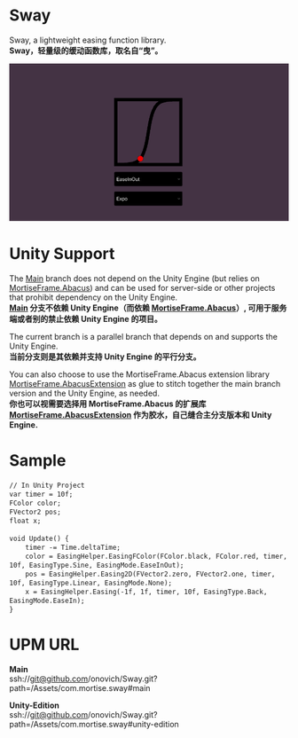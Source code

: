 # Sway
Sway, a lightweight easing function library. <br/>
**Sway，轻量级的缓动函数库，取名自“曳”。**

![](https://github.com/onovich/Sway/blob/main/Assets/com.mortise.sway/Resource_Sample/spr_scr_shoot.png)

# Unity Support
The [Main](https://github.com/onovich/Sway/tree/main) branch does not depend on the Unity Engine (but relies on [MortiseFrame.Abacus](https://github.com/onovich/MortiseFrame.Abacus)) and can be used for server-side or other projects that prohibit dependency on the Unity Engine.<br/>
**[Main](https://github.com/onovich/Sway/tree/main) 分支不依赖 Unity Engine（而依赖 [MortiseFrame.Abacus](https://github.com/onovich/MortiseFrame.Abacus)）, 可用于服务端或者别的禁止依赖 Unity Engine 的项目。**

The current branch is a parallel branch that depends on and supports the Unity Engine.<br/>
**当前分支则是其依赖并支持 Unity Engine 的平行分支。**

You can also choose to use the MortiseFrame.Abacus extension library [MortiseFrame.AbacusExtension](https://github.com/onovich/MortiseFrame.AbacusExtension) as glue to stitch together the main branch version and the Unity Engine, as needed.<br/>
**你也可以视需要选择用 MortiseFrame.Abacus 的扩展库 [MortiseFrame.AbacusExtension](https://github.com/onovich/MortiseFrame.AbacusExtension) 作为胶水，自己缝合主分支版本和 Unity Engine.**

# Sample
```
// In Unity Project
var timer = 10f;
FColor color;
FVector2 pos;
float x;

void Update() {
    timer -= Time.deltaTime;
    color = EasingHelper.EasingFColor(FColor.black, FColor.red, timer, 10f, EasingType.Sine, EasingMode.EaseInOut); 
    pos = EasingHelper.Easing2D(FVector2.zero, FVector2.one, timer, 10f, EasingType.Linear, EasingMode.None);
    x = EasingHelper.Easing(-1f, 1f, timer, 10f, EasingType.Back, EasingMode.EaseIn);
}
```

# UPM URL
**Main<br/>**
ssh://git@github.com/onovich/Sway.git?path=/Assets/com.mortise.sway#main

**Unity-Edition<br/>**
ssh://git@github.com/onovich/Sway.git?path=/Assets/com.mortise.sway#unity-edition

